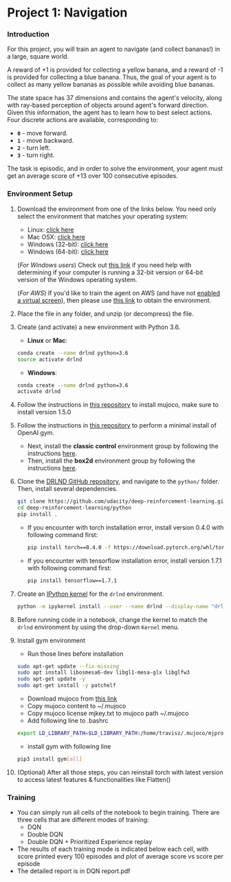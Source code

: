 # Project 1: Navigation
### Introduction

For this project, you will train an agent to navigate (and collect bananas!) in a large, square world.  

A reward of +1 is provided for collecting a yellow banana, and a reward of -1 is provided for collecting a blue banana.  Thus, the goal of your agent is to collect as many yellow bananas as possible while avoiding blue bananas.  

The state space has 37 dimensions and contains the agent's velocity, along with ray-based perception of objects around agent's forward direction.  Given this information, the agent has to learn how to best select actions.  Four discrete actions are available, corresponding to:
- **`0`** - move forward.
- **`1`** - move backward.
- **`2`** - turn left.
- **`3`** - turn right.

The task is episodic, and in order to solve the environment, your agent must get an average score of +13 over 100 consecutive episodes.

### Environment Setup

1. Download the environment from one of the links below.  You need only select the environment that matches your operating system:
    - Linux: [click here](https://s3-us-west-1.amazonaws.com/udacity-drlnd/P1/Banana/Banana_Linux.zip)
    - Mac OSX: [click here](https://s3-us-west-1.amazonaws.com/udacity-drlnd/P1/Banana/Banana.app.zip)
    - Windows (32-bit): [click here](https://s3-us-west-1.amazonaws.com/udacity-drlnd/P1/Banana/Banana_Windows_x86.zip)
    - Windows (64-bit): [click here](https://s3-us-west-1.amazonaws.com/udacity-drlnd/P1/Banana/Banana_Windows_x86_64.zip)
    
    (_For Windows users_) Check out [this link](https://support.microsoft.com/en-us/help/827218/how-to-determine-whether-a-computer-is-running-a-32-bit-version-or-64) if you need help with determining if your computer is running a 32-bit version or 64-bit version of the Windows operating system.

    (_For AWS_) If you'd like to train the agent on AWS (and have not [enabled a virtual screen](https://github.com/Unity-Technologies/ml-agents/blob/master/docs/Training-on-Amazon-Web-Service.md)), then please use [this link](https://s3-us-west-1.amazonaws.com/udacity-drlnd/P1/Banana/Banana_Linux_NoVis.zip) to obtain the environment.

2. Place the file in any folder, and unzip (or decompress) the file. 

3. Create (and activate) a new environment with Python 3.6.

	- __Linux__ or __Mac__: 
	```bash
	conda create --name drlnd python=3.6
	source activate drlnd
	```
	- __Windows__: 
	```bash
	conda create --name drlnd python=3.6 
	activate drlnd
	```

4. Follow the instructions in [this repository](https://github.com/openai/mujoco-py#install-mujoco) to install mujoco, make sure to install version 1.5.0

5. Follow the instructions in [this repository](https://github.com/openai/gym) to perform a minimal install of OpenAI gym.  
	- Next, install the **classic control** environment group by following the instructions [here](https://github.com/openai/gym#classic-control).
	- Then, install the **box2d** environment group by following the instructions [here](https://github.com/openai/gym#box2d).

6. Clone the [DRLND GitHub repository](https://github.com/udacity/deep-reinforcement-learning), and navigate to the `python/` folder.  Then, install several dependencies.
    ```bash
    git clone https://github.com/udacity/deep-reinforcement-learning.git
    cd deep-reinforcement-learning/python
    pip install .
    ```
    - If you encounter with torch installation error, install version 0.4.0 with following command first:
        ```bash
        pip install torch==0.4.0 -f https://download.pytorch.org/whl/torch_stable.html
        ```
    - If you encounter with tensorflow installation error, install version 1.7.1 with following command first:
        ```bash
        pip install tensorflow==1.7.1
        ```

7. Create an [IPython kernel](http://ipython.readthedocs.io/en/stable/install/kernel_install.html) for the `drlnd` environment.  
    ```bash
    python -m ipykernel install --user --name drlnd --display-name "drlnd"
    ```

8. Before running code in a notebook, change the kernel to match the `drlnd` environment by using the drop-down `Kernel` menu. 

9. Install gym environment
    - Run those lines before installation
    ```bash
    sudo apt-get update --fix-missing
    sudo apt install libosmesa6-dev libgl1-mesa-glx libglfw3
    sudo apt-get update -y
    sudo apt-get install -y patchelf
    ```
    - Download mujoco from [this link](https://www.roboti.us/download/mjpro150_linux.zip)
    - Copy mujoco content to ~/.mujoco
    - Copy mujoco license mjkey.txt to mujoco path ~/.mujoco
    - Add following line to .bashrc
    ```bash
    export LD_LIBRARY_PATH=$LD_LIBRARY_PATH:/home/travisz/.mujoco/mjpro150/bin
    ```
    - install gym with following line
    ```bash
    pip3 install gym[all]
    ```

10. (Optional) After all those steps, you can reinstall torch with latest version to access latest features & functionalities like Flatten()

### Training

- You can simply run all cells of the notebook to begin training. There are three cells that are different modes of training:
    - DQN
    - Double DQN
    - Double DQN + Prioritized Experience replay
- The results of each training mode is indicated below each cell, with score printed every 100 episodes and plot of average score vs score per episode
- The detailed report is in DQN report.pdf
